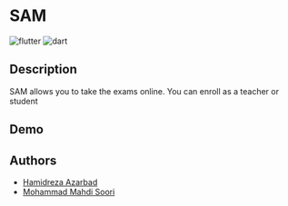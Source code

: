 # SAM
<img src="https://img.shields.io/static/v1?message=flutter&logo=flutter&labelColor=black&color=61DBFB&logoColor=61DBFB&label=%20&style=flat-square" alt="flutter"> <img src="https://img.shields.io/static/v1?message=dart&logo=dart&labelColor=563d7c&color=563d7c&logoColor=white&label=%20&style=flat-square" alt="dart">


## Description
SAM allows you to take the exams online. You can enroll as a teacher or student

## Demo




## Authors

- [Hamidreza Azarbad](https://www.github.com/hamidreza7799)
- [Mohammad Mahdi Soori](https://www.github.com/riasati)
